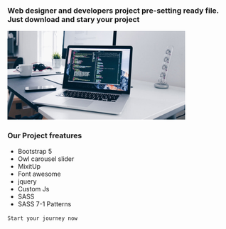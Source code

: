 ### Web designer and developers project pre-setting ready file. Just download and stary your project

<img width=400 src="assets/media/images/a.jpg">

### Our Project freatures

- Bootstrap 5
- Owl carousel slider
- MixitUp
- Font awesome
- jquery
- Custom Js
- SASS
- SASS 7-1 Patterns

`Start your journey now`
